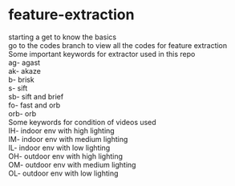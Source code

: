 # feature-extraction
starting a get to know the basics  
go to the codes branch to view all the codes for feature extraction  
Some important keywords for extractor used in this repo  
ag- agast  
ak- akaze  
b- brisk  
s- sift  
sb- sift and brief  
fo- fast and orb  
orb- orb  
Some keywords for condition of videos used  
IH- indoor env with high lighting  
IM- indoor env with medium lighting  
IL- indoor env with low lighting  
OH- outdoor env with high lighting  
OM- outdoor env with medium lighting  
OL- outdoor env with low lighting  
